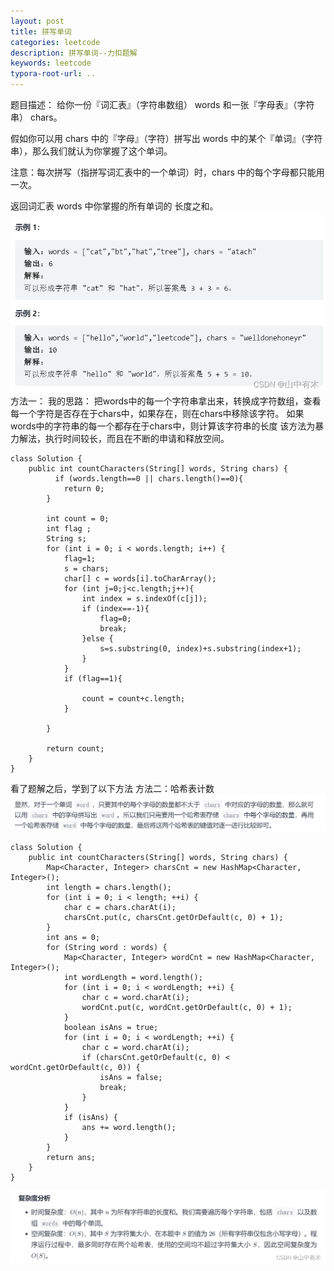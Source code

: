 ```yaml
---
layout: post
title: 拼写单词
categories: leetcode
description: 拼写单词--力扣题解
keywords: leetcode
typora-root-url: ..
---
```


﻿题目描述：
给你一份『词汇表』（字符串数组） words 和一张『字母表』（字符串） chars。

假如你可以用 chars 中的『字母』（字符）拼写出 words 中的某个『单词』（字符串），那么我们就认为你掌握了这个单词。

注意：每次拼写（指拼写词汇表中的一个单词）时，chars 中的每个字母都只能用一次。

返回词汇表 words 中你掌握的所有单词的 长度之和。
![在这里插入图片描述](/images/posts/2023-08-22-Spell-words/db38c280908740c389dcca1ed4ba9d8e.png)
方法一：
我的思路：
把words中的每一个字符串拿出来，转换成字符数组，查看每一个字符是否存在于chars中，如果存在，则在chars中移除该字符。
如果words中的字符串的每一个都存在于chars中，则计算该字符串的长度
该方法为暴力解法，执行时间较长，而且在不断的申请和释放空间。

```
class Solution {
    public int countCharacters(String[] words, String chars) {
          if (words.length==0 || chars.length()==0){
            return 0;
        }

        int count = 0;
        int flag ;
        String s;
        for (int i = 0; i < words.length; i++) {
            flag=1;
            s = chars;
            char[] c = words[i].toCharArray();
            for (int j=0;j<c.length;j++){
                int index = s.indexOf(c[j]);
                if (index==-1){
                    flag=0;
                    break;
                }else {
                    s=s.substring(0, index)+s.substring(index+1);
                }
            }
            if (flag==1){

                count = count+c.length;
            }

        }

        return count;
    }
}
```

看了题解之后，学到了以下方法
方法二：哈希表计数
![在这里插入图片描述](/images/posts/2023-08-22-Spell-words/fff187d866714777b45463f2f52af87b.png)

```
class Solution {
    public int countCharacters(String[] words, String chars) {
        Map<Character, Integer> charsCnt = new HashMap<Character, Integer>();
        int length = chars.length();
        for (int i = 0; i < length; ++i) {
            char c = chars.charAt(i);
            charsCnt.put(c, charsCnt.getOrDefault(c, 0) + 1);
        }
        int ans = 0;
        for (String word : words) {
            Map<Character, Integer> wordCnt = new HashMap<Character, Integer>();
            int wordLength = word.length();
            for (int i = 0; i < wordLength; ++i) {
                char c = word.charAt(i);
                wordCnt.put(c, wordCnt.getOrDefault(c, 0) + 1);
            }
            boolean isAns = true;
            for (int i = 0; i < wordLength; ++i) {
                char c = word.charAt(i);
                if (charsCnt.getOrDefault(c, 0) < wordCnt.getOrDefault(c, 0)) {
                    isAns = false;
                    break;
                }
            }
            if (isAns) {
                ans += word.length();
            }
        }
        return ans;
    }
}
```
![img](/images/posts/2023-08-22-Spell-words/49c80446d9ab4b95922148f503dd666a.png)